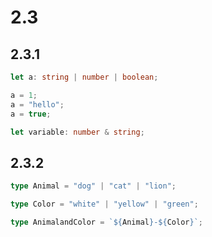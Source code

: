 # 2.3

## 2.3.1

```ts
let a: string | number | boolean;

a = 1;
a = "hello";
a = true;
```

```ts
let variable: number & string;
```

## 2.3.2

```ts
type Animal = "dog" | "cat" | "lion";

type Color = "white" | "yellow" | "green";

type AnimalandColor = `${Animal}-${Color}`;
```
